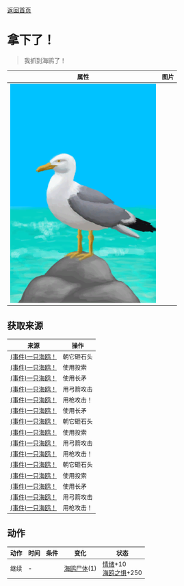 [返回首页](index.md)  
# 拿下了！  
> 我抓到海鸥了！  
  
  属性  |   图片   
 ----  |  ----:   
   |  ![](Sprite/Seagull.png)   
  
## 获取来源  
来源  |  操作  
----  |  ----  
[(事件)一只海鸥！](Event_SeagullFight.md)  |  朝它砸石头  
[(事件)一只海鸥！](Event_SeagullFight.md)  |  使用投索  
[(事件)一只海鸥！](Event_SeagullFight.md)  |  使用长矛  
[(事件)一只海鸥！](Event_SeagullFight.md)  |  用弓箭攻击  
[(事件)一只海鸥！](Event_SeagullFight.md)  |  用枪攻击！  
[(事件)一只海鸥！](Event_SeagullRaid.md)  |  使用长矛  
[(事件)一只海鸥！](Event_SeagullRaid.md)  |  朝它砸石头  
[(事件)一只海鸥！](Event_SeagullRaid.md)  |  使用投索  
[(事件)一只海鸥！](Event_SeagullRaid.md)  |  用弓箭攻击  
[(事件)一只海鸥！](Event_SeagullRaid.md)  |  用枪攻击！  
[(事件)一只海鸥！](Event_SeagullRaidCrop.md)  |  朝它砸石头  
[(事件)一只海鸥！](Event_SeagullRaidCrop.md)  |  使用投索  
[(事件)一只海鸥！](Event_SeagullRaidCrop.md)  |  使用长矛  
[(事件)一只海鸥！](Event_SeagullRaidCrop.md)  |  用弓箭攻击  
[(事件)一只海鸥！](Event_SeagullRaidCrop.md)  |  用枪攻击！  
## 动作  
动作  |  时间  |  条件  |  变化  |  状态  
----  |  ----  |  ----  |  ----  |  ----  
继续  |  -  |    |  [海鸥尸体](SeagullDead.md)(1)  |  [情绪](Morale.md)+10<br>[海鸥之惧](SeagullFear.md)+250  
